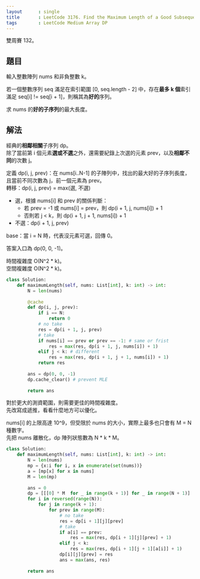 ```yaml
---
layout      : single
title       : LeetCode 3176. Find the Maximum Length of a Good Subsequence I
tags        : LeetCode Medium Array DP
---
```

雙周賽 132。

## 題目

輸入整數陣列 nums 和非負整數 k。  

若一個整數序列 seq 滿足在索引範圍 [0, seq.length - 2] 中，存在**最多 k 個**索引滿足 seq[i] != seq[i + 1]，則稱其為**好的**序列。  

求 nums 的**好的子序列**的最大長度。  

## 解法

經典的**相鄰相關**子序列 dp。  
除了當前第 i 個元素**選或不選**之外，還需要紀錄上次選的元素 prev，以及**相鄰不同**的次數 j。  

定義 dp(i, j, prev)：在 nums[i..N-1] 的子陣列中，找出的最大好的子序列長度，且當前不同次數為 j，前一個元素為 prev。  
轉移：dp(i, j, prev) = max(選, 不選)  

- 選，根據 nums[i] 和 prev 的關係判斷：  
  - 若 prev = -1 或 nums[i] = prev，則 dp(i + 1, j, nums[i]) + 1  
  - 否則若 j < k，則 dp(i + 1, j + 1, nums[i]) + 1  
- 不選：dp(i + 1, j, prev)  

base：當 i = N 時，代表沒元素可選，回傳 0。  

答案入口為 dp(0, 0, -1)。  

時間複雜度 O(N^2 \* k)。  
空間複雜度 O(N^2 \* k)。  

```python
class Solution:
    def maximumLength(self, nums: List[int], k: int) -> int:
        N = len(nums)
        
        @cache
        def dp(i, j, prev):
            if i == N:
                return 0
            # no take
            res = dp(i + 1, j, prev)
            # take
            if nums[i] == prev or prev == -1: # same or frist
                res = max(res, dp(i + 1, j, nums[i]) + 1)
            elif j < k: # different
                res = max(res, dp(i + 1, j + 1, nums[i]) + 1)
            return res
        
        ans = dp(0, 0, -1) 
        dp.cache_clear() # prevent MLE
        
        return ans
```

對於更大的測資範圍，則需要更佳的時間複雜度。  
先改寫成遞推，看看什麼地方可以優化。  

nums[i] 的上限高達 10^9，但受限於 nums 的大小，實際上最多也只會有 M = N 種數字。  
先把 nums 離散化，dp 陣列狀態數為 N \* k \* M。  

```python
class Solution:
    def maximumLength(self, nums: List[int], k: int) -> int:
        N = len(nums)
        mp = {x:i for i, x in enumerate(set(nums))}
        a = [mp[x] for x in nums]
        M = len(mp)
        
        ans = 0
        dp = [[[0] * M  for _ in range(k + 1)] for _ in range(N + 1)]
        for i in reversed(range(N)):
            for j in range(k + 1):
                for prev in range(M):
                    # no take
                    res = dp[i + 1][j][prev]
                    # take
                    if a[i] == prev:
                        res = max(res, dp[i + 1][j][prev] + 1)
                    elif j < k:
                        res = max(res, dp[i + 1][j + 1][a[i]] + 1)
                    dp[i][j][prev] = res
                    ans = max(ans, res)
                    
        return ans
```
